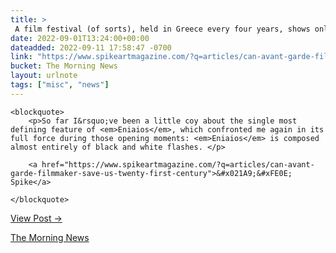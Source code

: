 ```yaml
---
title: > 
 A film festival (of sorts), held in Greece every four years, shows only installments of an 80-hour cult film intended to cure us.
date: 2022-09-01T13:24:00+00:00
dateadded: 2022-09-11 17:58:47 -0700
link: "https://www.spikeartmagazine.com/?q=articles/can-avant-garde-filmmaker-save-us-twenty-first-century"
bucket: The Morning News
layout: urlnote
tags: ["misc", "news"]
--- 
```




  
    
  

  
    <blockquote>
        <p>So far I&rsquo;ve been a little coy about the single most defining feature of <em>Eniaios</em>, which confronted me again in its full force during those opening moments: <em>Eniaios</em> is composed almost entirely of black and white flashes. </p>
        
        <a href="https://www.spikeartmagazine.com/?q=articles/can-avant-garde-filmmaker-save-us-twenty-first-century">&#x021A9;&#xFE0E; Spike</a>
        
    </blockquote>
  
  <p><a href="https://themorningnews.org/p/temenos-a-film-festival-of-sorts-held-in-greece-every-four-years">View Post &rarr;</a></p>



 <!-- end excerpt --> 
<div class='bucket'><a class='internal-link' href='/buckets/the-morning-news'>The Morning News</a></div> 
